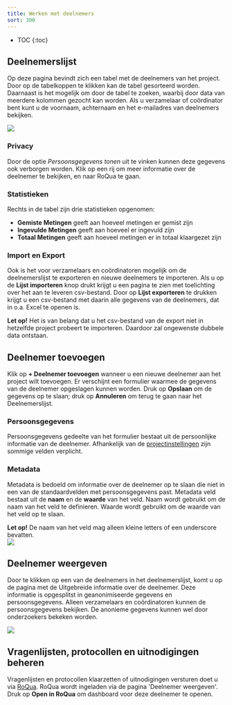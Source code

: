 ```yaml
---
title: Werken met deelnemers
sort: 300
---
```


* TOC
{:toc}

## Deelnemerslijst

Op deze pagina bevindt zich een tabel met de deelnemers van het project. Door
op de tabelkoppen te klikken kan de tabel gesorteerd worden. Daarnaast is het
mogelijk om door de tabel te zoeken, waarbij door data van meerdere kolommen
gezocht kan worden. Als u verzamelaar of coördinator bent kunt u de voornaam,
achternaam en het e-mailadres van deelnemers bekijken.

<img src='/assets/images/screenshots/medo/deelnemerslijst.png' />

### Privacy

Door de optie *Persoonsgegevens tonen* uit te vinken kunnen deze gegevens ook verborgen
worden. Klik op een rij om meer informatie over de deelnemer te bekijken, en naar RoQua te gaan.

### Statistieken

Rechts in de tabel zijn drie statistieken opgenomen:

* **Gemiste Metingen** geeft aan hoeveel metingen er gemist zijn
* **Ingevulde Metingen** geeft aan hoeveel er ingevuld zijn
* **Totaal Metingen** geeft aan hoeveel metingen er in totaal klaargezet zijn

### Import en Export

Ook is het voor verzamelaars en coördinatoren mogelijk om de deelnemerslijst te
exporteren en nieuwe deelnemers te importeren. Als u op de **Lijst importeren**
knop drukt krijgt u een pagina te zien met toelichting over het aan te leveren
csv-bestand. Door op **Lijst exporteren** te drukken krijgt u een csv-bestand
met daarin alle gegevens van de deelnemers, dat in o.a. Excel te openen is.

<div class="alert alert-error">
  <strong>Let op!</strong>
  Het is van belang dat u het csv-bestand van de export niet in hetzelfde
  project probeert te importeren. Daardoor zal ongewenste dubbele data ontstaan.
</div>

## Deelnemer toevoegen

Klik op **+ Deelnemer toevoegen** wanneer u een nieuwe deelnemer aan het project
wilt toevoegen. Er verschijnt een formulier waarmee de gegevens van de deelnemer
opgeslagen kunnen worden. Druk op **Opslaan** om de gegevens op te slaan; druk
op **Annuleren** om terug te gaan naar het Deelnemerslijst.

### Persoonsgegevens

Persoonsgegevens gedeelte van het formulier bestaat uit de persoonlijke informatie
van de deelnemer. Afhankelijk van de [projectinstellingen](../werken_met_projecten/#projectinstellingen)
zijn sommige velden verplicht.

### Metadata

Metadata is bedoeld om informatie over de deelnemer op te slaan die niet in een
van de standaardvelden met persoonsgegevens past. Metadata veld bestaat uit de
**naam** en de **waarde** van het veld. Naam wordt gebruikt om de naam van het
veld te definieren. Waarde wordt gebruikt om de waarde van het veld op te slaan.

<div class="alert alert-error">
  <strong>Let op!</strong>
  De naam van het veld mag alleen kleine letters of een underscore bevatten.
</div>

<img src='/assets/images/screenshots/medo/nieuwe-deelnemer.png' />

## Deelnemer weergeven

Door te klikken op een van de deelnemers in het deelnemerslijst, komt u op de
pagina met de Uitgebreide informatie over de deelnemer. Deze informatie is
opgesplitst in geanonimiseerde gegevens en persoonsgegevens. Alleen
verzamelaars en coördinatoren kunnen de persoonsgegevens bekijken. De anonieme
gegevens kunnen wel door onderzoekers bekeken worden.

<img src='/assets/images/screenshots/medo/deelnemersdetail.png' />

## Vragenlijsten, protocollen en uitnodigingen beheren

Vragenlijsten en protocollen klaarzetten of uitnodigingen versturen doet u via
[RoQua](../../rom_manual/epd/). RoQua wordt ingeladen via de pagina 'Deelnemer weergeven'.
Druk op **Open in RoQua** om dashboard voor deze deelnemer te openen.
